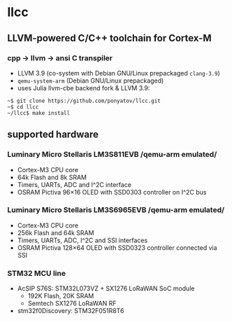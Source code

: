 # llcc
## LLVM-powered C/C++ toolchain for Cortex-M
### cpp -> llvm -> ansi C transpiler

- LLVM 3.9 (co-system with Debian GNU/Linux prepackaged `clang-3.9`)
- `qemu-system-arm` (Debian GNU/Linux prepackaged)
- uses Julia llvm-cbe backend fork & LLVM 3.9:

```
~$ git clone https://github.com/ponyatov/llcc.git
~$ cd llcc
~/llcc$ make install
```

## supported hardware

### Luminary Micro Stellaris LM3S811EVB /qemu-arm emulated/

- Cortex-M3 CPU core
- 64k Flash and 8k SRAM
- Timers, UARTs, ADC and I^2C interface
- OSRAM Pictiva 96×16 OLED with SSD0303 controller on I^2C bus

### Luminary Micro Stellaris LM3S6965EVB /qemu-arm emulated/

- Cortex-M3 CPU core
- 256k Flash and 64k SRAM
- Timers, UARTs, ADC, I^2C and SSI interfaces
- OSRAM Pictiva 128×64 OLED with SSD0323 controller connected via SSI

### STM32 MCU line

- AcSIP S76S: STM32L073VZ + SX1276 LoRaWAN SoC module
  - 192K Flash, 20K SRAM
  - Semtech SX1276 LoRaWAN RF
- stm32f0Discovery: STM32F051R8T6
